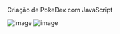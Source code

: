 Criação de PokeDex com JavaScript

![image](https://github.com/robertagdf/Pokedex_com_Js/assets/93801572/87f98be8-6ca6-43c5-a379-d91d4b73bcb6)
![image](https://github.com/robertagdf/Pokedex_com_Js/assets/93801572/315210db-f942-49a0-9a1c-884c1e6e3dd1)

